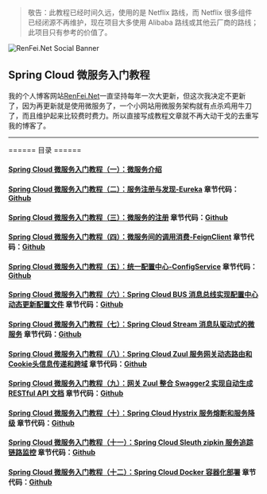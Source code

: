 >  敬告：此教程已经时间久远，使用的是 Netflix 路线，而 Netflix 很多组件已经闭源不再维护，现在项目大多使用 Alibaba 路线或其他云厂商的路线；此项目只有参考的价值了。

![RenFei.Net Social Banner](https://cdn.renfei.net/upload/image/2020/20200207204317.jpg)

## Spring Cloud 微服务入门教程
我的个人博客网站[RenFei.Net](https://www.renfei.net)一直坚持每年一次大更新，但这次我决定不更新了，因为再更新就是使用微服务了，一个小网站用微服务架构就有点杀鸡用牛刀了，而且维护起来比较费时费力。所以直接写成教程文章就不再大动干戈的去重写我的博客了。

---

====== 目录 ======
#### [Spring Cloud 微服务入门教程（一）：微服务介绍](https://www.renfei.net/posts/1003316)
#### [Spring Cloud 微服务入门教程（二）：服务注册与发现-Eureka](https://www.renfei.net/posts/1003320) 章节代码：[Github](https://github.com/NeilRen/SpringCloudDemo/tree/feature/eureka)
#### [Spring Cloud 微服务入门教程（三）：微服务的注册](https://www.renfei.net/posts/1003323) 章节代码：[Github](https://github.com/NeilRen/SpringCloudDemo/tree/feature/eureka-client)
#### [Spring Cloud 微服务入门教程（四）：微服务间的调用消费-FeignClient](https://www.renfei.net/posts/1003324) 章节代码：[Github](https://github.com/NeilRen/SpringCloudDemo/tree/feature/demo-client)
#### [Spring Cloud 微服务入门教程（五）：统一配置中心-ConfigService](https://www.renfei.net/posts/1003325) 章节代码：[Github](https://github.com/NeilRen/SpringCloudDemo/tree/feature/config-server)
#### [Spring Cloud 微服务入门教程（六）：Spring Cloud BUS 消息总线实现配置中心动态更新配置文件](https://www.renfei.net/posts/1003326) 章节代码：[Github](https://github.com/NeilRen/SpringCloudDemo/tree/feature/spring-cloud-bus)
#### [Spring Cloud 微服务入门教程（七）：Spring Cloud Stream 消息队驱动式的微服务](https://www.renfei.net/posts/1003327) 章节代码：[Github](https://github.com/NeilRen/SpringCloudDemo/tree/feature/spring-cloud-stream)
#### [Spring Cloud 微服务入门教程（八）：Spring Cloud Zuul 服务网关动态路由和Cookie头信息传递和跨域](https://www.renfei.net/posts/1003329) 章节代码：[Github](https://github.com/NeilRen/SpringCloudDemo/tree/feature/spring-cloud-zuul)
#### [Spring Cloud 微服务入门教程（九）：网关 Zuul 整合 Swagger2 实现自动生成 RESTful API 文档](https://www.renfei.net/posts/1003330) 章节代码：[Github](https://github.com/NeilRen/SpringCloudDemo/tree/feature/spring-cloud-zuul-swagger2)
#### [Spring Cloud 微服务入门教程（十）：Spring Cloud Hystrix 服务熔断和服务降级](https://www.renfei.net/posts/1003331) 章节代码：[Github](https://github.com/NeilRen/SpringCloudDemo/tree/feature/spring-cloud-hystrix)
#### [Spring Cloud 微服务入门教程（十一）：Spring Cloud Sleuth zipkin 服务追踪链路监控](https://www.renfei.net/posts/1003332) 章节代码：[Github](https://github.com/NeilRen/SpringCloudDemo/tree/feature/spring-cloud-sleuth)
#### [Spring Cloud 微服务入门教程（十二）：Spring Cloud Docker 容器化部署](https://www.renfei.net/posts/1003334) 章节代码：[Github](https://github.com/NeilRen/SpringCloudDemo/tree/feature/docker)
